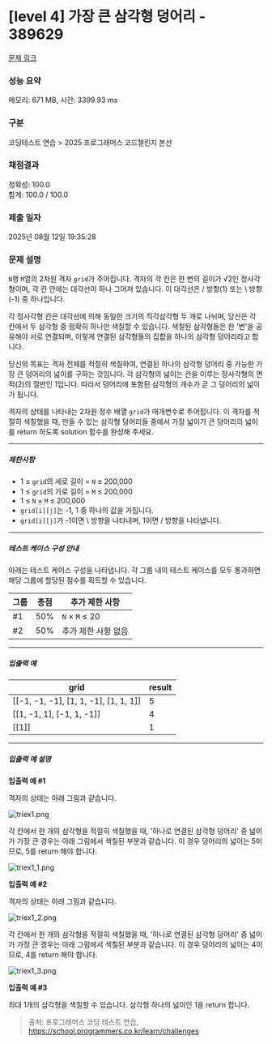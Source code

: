 # [level 4] 가장 큰 삼각형 덩어리 - 389629 

[문제 링크](https://school.programmers.co.kr/learn/courses/30/lessons/389629?language=java) 

### 성능 요약

메모리: 671 MB, 시간: 3399.93 ms

### 구분

코딩테스트 연습 > 2025 프로그래머스 코드챌린지 본선

### 채점결과

정확성: 100.0<br/>합계: 100.0 / 100.0

### 제출 일자

2025년 08월 12일 19:35:28

### 문제 설명

<p><code>N</code>행 <code>M</code>열의 2차원 격자 <code>grid</code>가 주어집니다. 격자의 각 칸은 한 변의 길이가 √2인 정사각형이며, 각 칸 안에는 대각선이 하나 그어져 있습니다. 이 대각선은 / 방향(1) 또는 \ 방향(-1) 중 하나입니다.</p>

<p>각 정사각형 칸은 대각선에 의해 동일한 크기의 직각삼각형 두 개로 나뉘며, 당신은 각 칸에서 두 삼각형 중 정확히 하나만 색칠할 수 있습니다. 색칠된 삼각형들은 한 '변'을 공유해야 서로 연결되며, 이렇게 연결된 삼각형들의 집합을 하나의 삼각형 덩어리라고 합니다.</p>

<p>당신의 목표는 격자 전체를 적절히 색칠하여, 연결된 하나의 삼각형 덩어리 중 가능한 가장 큰 덩어리의 넓이를 구하는 것입니다. 각 삼각형의 넓이는 칸을 이루는 정사각형의 면적(2)의 절반인 1입니다. 따라서 덩어리에 포함된 삼각형의 개수가 곧 그 덩어리의 넓이가 됩니다.</p>

<p>격자의 상태를 나타내는 2차원 정수 배열 <code>grid</code>가 매개변수로 주어집니다. 이 격자를 적절히 색칠했을 때, 만들 수 있는 삼각형 덩어리들 중에서 가장 넓이가 큰 덩어리의 넓이를 return 하도록 solution 함수를 완성해 주세요.</p>

<hr>

<h5>제한사항</h5>

<ul>
<li>1 ≤ <code>grid</code>의 세로 길이 = <code>N</code> ≤ 200,000</li>
<li>1 ≤ <code>grid</code>의 가로 길이 = <code>M</code> ≤ 200,000</li>
<li>1 ≤ <code>N</code> × <code>M</code> ≤ 200,000</li>
<li><code>grid[i][j]</code>는 -1, 1 중 하나의 값을 가집니다.</li>
<li><code>grid[i][j]</code>가 -1이면 \ 방향을 나타내며, 1이면 / 방향을 나타냅니다.</li>
</ul>

<hr>

<h5>테스트 케이스 구성 안내</h5>

<p>아래는 테스트 케이스 구성을 나타냅니다. 각 그룹 내의 테스트 케이스를 모두 통과하면 해당 그룹에 할당된 점수를 획득할 수 있습니다.</p>
<table class="table">
        <thead><tr>
<th>그룹</th>
<th>총점</th>
<th>추가 제한 사항</th>
</tr>
</thead>
        <tbody><tr>
<td>#1</td>
<td>50%</td>
<td><code>N</code> × <code>M</code> ≤ 20</td>
</tr>
<tr>
<td>#2</td>
<td>50%</td>
<td>추가 제한 사항 없음</td>
</tr>
</tbody>
      </table>
<hr>

<h5>입출력 예</h5>
<table class="table">
        <thead><tr>
<th>grid</th>
<th>result</th>
</tr>
</thead>
        <tbody><tr>
<td>[[-1, -1, -1], [1, 1, -1], [1, 1, 1]]</td>
<td>5</td>
</tr>
<tr>
<td>[[1, -1, 1], [-1, 1, -1]]</td>
<td>4</td>
</tr>
<tr>
<td>[[1]]</td>
<td>1</td>
</tr>
</tbody>
      </table>
<hr>

<h5>입출력 예 설명</h5>

<p><strong>입출력 예 #1</strong></p>

<p>격자의 상태는 아래 그림과 같습니다.</p>

<p><img src="https://grepp-programmers.s3.ap-northeast-2.amazonaws.com/production/presigned_urls/e5514afc-6c33-4964-b9c1-3af087a93095/triex1.png" title="" alt="triex1.png"></p>

<p>각 칸에서 한 개의 삼각형을 적절히 색칠했을 때, '하나로 연결된 삼각형 덩어리' 중 넓이가 가장 큰 경우는 아래 그림에서 색칠된 부분과 같습니다. 이 경우 덩어리의 넓이는 5이므로, 5를 return 해야 합니다.</p>

<p><img src="https://grepp-programmers.s3.ap-northeast-2.amazonaws.com/production/presigned_urls/7c96ee33-89a4-47da-9286-0881c465b0ac/triex1_1.png" title="" alt="triex1_1.png"></p>

<p><strong>입출력 예 #2</strong></p>

<p>격자의 상태는 아래 그림과 같습니다.</p>

<p><img src="https://grepp-programmers.s3.ap-northeast-2.amazonaws.com/production/presigned_urls/b2923e59-cb35-4eeb-9984-29d2a1f93729/triex1_2.png" title="" alt="triex1_2.png"></p>

<p>각 칸에서 한 개의 삼각형을 적절히 색칠했을 때, '하나로 연결된 삼각형 덩어리' 중 넓이가 가장 큰 경우는 아래 그림에서 색칠된 부분과 같습니다. 이 경우 덩어리의 넓이는 4이므로, 4를 return 해야 합니다.</p>

<p><img src="https://grepp-programmers.s3.ap-northeast-2.amazonaws.com/production/presigned_urls/60a97b6c-d2aa-4ce4-a120-9ee3b4790d31/triex1_3.png" title="" alt="triex1_3.png"></p>

<p><strong>입출력 예 #3</strong></p>

<p>최대 1개의 삼각형을 색칠할 수 있습니다. 삼각형 하나의 넓이인 1을 return 합니다.</p>


> 출처: 프로그래머스 코딩 테스트 연습, https://school.programmers.co.kr/learn/challenges